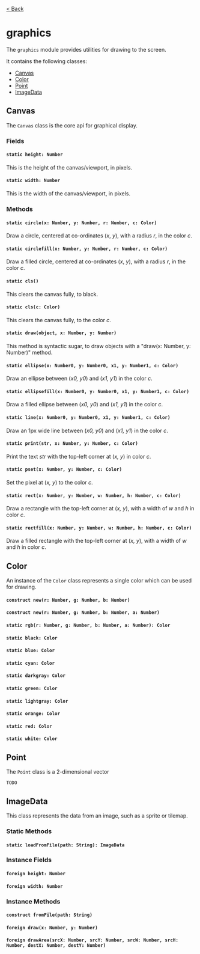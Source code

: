 [< Back](.)

graphics
=============

The `graphics` module provides utilities for drawing to the screen.

It contains the following classes:

* [Canvas](#canvas)
* [Color](#color)
* [Point](#point)
* [ImageData](#imagedata)

## Canvas

The `Canvas` class is the core api for graphical display.

### Fields
#### `static height: Number`
This is the height of the canvas/viewport, in pixels.
#### `static width: Number`
This is the width of the canvas/viewport, in pixels.

### Methods
#### `static circle(x: Number, y: Number, r: Number, c: Color) `
Draw a circle, centered at co-ordinates (_x_, _y_), with a radius _r_, in the color _c_.

#### `static circlefill(x: Number, y: Number, r: Number, c: Color) `
Draw a filled circle, centered at co-ordinates (_x_, _y_), with a radius _r_, in the color _c_.

#### `static cls() `
This clears the canvas fully, to black.

#### `static cls(c: Color) `
This clears the canvas fully, to the color _c_.

#### `static draw(object, x: Number, y: Number) `
This method is syntactic sugar, to draw objects with a "draw(x: Number, y: Number)" method.

#### `static ellipse(x: Number0, y: Number0, x1, y: Number1, c: Color) `
Draw an ellipse between (_x0, y0_) and (_x1, y1_) in the color _c_.

#### `static ellipsefill(x: Number0, y: Number0, x1, y: Number1, c: Color) `
Draw a filled ellipse between (_x0, y0_) and (_x1, y1_) in the color _c_.

#### `static line(x: Number0, y: Number0, x1, y: Number1, c: Color) `
Draw an 1px wide line between (_x0, y0_) and (_x1, y1_) in the color _c_.

#### `static print(str, x: Number, y: Number, c: Color) `
Print the text _str_ with the top-left corner at (_x, y_) in color _c_.

#### `static pset(x: Number, y: Number, c: Color) `
Set the pixel at (_x, y_) to the color _c_.

#### `static rect(x: Number, y: Number, w: Number, h: Number, c: Color) `
Draw a rectangle with the top-left corner at (_x, y_), with a width of _w_ and _h_ in color _c_.

#### `static rectfill(x: Number, y: Number, w: Number, h: Number, c: Color) `
Draw a filled rectangle with the top-left corner at (_x, y_), with a width of _w_ and _h_ in color _c_.

## Color

An instance of the `Color` class represents a single color which can be used for drawing.

#### `construct new(r: Number, g: Number, b: Number)`
#### `construct new(r: Number, g: Number, b: Number, a: Number)`
#### `static rgb(r: Number, g: Number, b: Number, a: Number): Color`
#### `static black: Color`
#### `static blue: Color`
#### `static cyan: Color`
#### `static darkgray: Color`
#### `static green: Color`
#### `static lightgray: Color`
#### `static orange: Color`
#### `static red: Color`
#### `static white: Color`

## Point

The `Point` class is a 2-dimensional vector

`TODO`

## ImageData

This class represents the data from an image, such as a sprite or tilemap.

### Static Methods
#### `static loadFromFile(path: String): ImageData`

### Instance Fields
#### `foreign height: Number`
#### `foreign width: Number`

### Instance Methods
#### `construct fromFile(path: String)`
#### `foreign draw(x: Number, y: Number)`
#### `foreign drawArea(srcX: Number, srcY: Number, srcW: Number, srcH: Number, destX: Number, destY: Number)`
